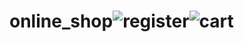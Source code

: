 # online_shop![register](https://github.com/abdelrhman1812/online_shop/assets/133179089/fb4c7232-55fd-4bc7-934c-561194b286a6)![cart](https://github.com/abdelrhman1812/online_shop/assets/133179089/f2abea07-82f1-4e45-b4d4-a1a3d25fd28e)

